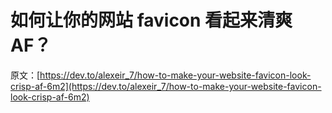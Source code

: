# 如何让你的网站 favicon 看起来清爽 AF？

原文：[https://dev.to/alexeir_7/how-to-make-your-website-favicon-look-crisp-af-6m2](https://dev.to/alexeir_7/how-to-make-your-website-favicon-look-crisp-af-6m2)